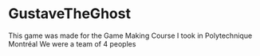 # GustaveTheGhost

This game was made for the Game Making Course I took in Polytechnique Montréal
We were a team of 4 peoples
